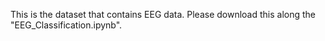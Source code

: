 This is the dataset that contains EEG data.
Please download this along the "EEG_Classification.ipynb".
